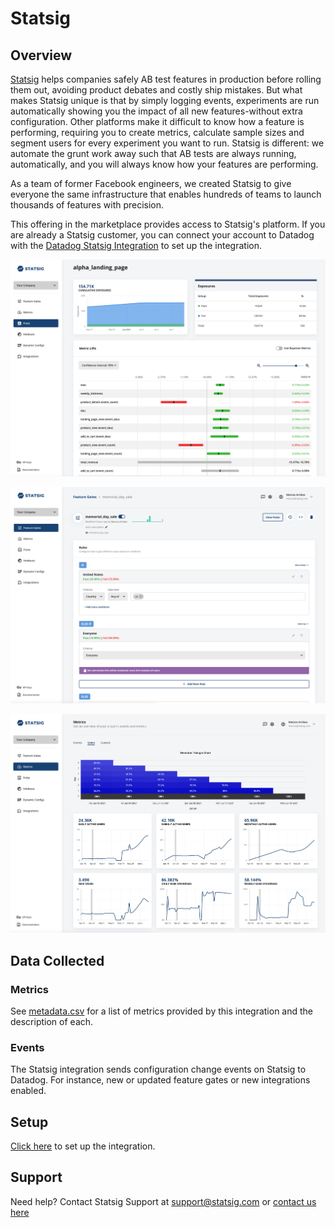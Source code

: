 # Statsig

## Overview

[Statsig](https://www.statsig.com) helps companies safely AB test features in production before rolling them out, avoiding product debates and costly ship mistakes. But what makes Statsig unique is that by simply logging events, experiments are run automatically showing you the impact of all new features-without extra configuration. Other platforms make it difficult to know how a feature is performing, requiring you to create metrics, calculate sample sizes and segment users for every experiment you want to run. Statsig is different: we automate the grunt work away such that AB tests are always running, automatically, and you will always know how your features are performing.

As a team of former Facebook engineers, we created Statsig to give everyone the same infrastructure that enables hundreds of teams to launch thousands of features with precision.

This offering in the marketplace provides access to Statsig's platform. If you are already a Statsig customer, you can connect your account to Datadog with the [Datadog Statsig Integration](https://app.datadoghq.com/account/settings#integrations/statsig) to set up the integration.

![Statsig Pulse](images/statsig_pulse.png)

![Statsig Gates](images/statsig_gates.png)

![Statsig Metrics](images/statsig_metrics.png)

## Data Collected

### Metrics

See [metadata.csv](https://github.com/DataDog/marketplace/blob/master/statsig/metadata.csv) for a list of metrics provided by this integration and the description of each.

### Events

The Statsig integration sends configuration change events on Statsig to Datadog. For instance, new or updated feature gates or new integrations enabled.

## Setup

[Click here](https://app.datadoghq.com/account/settings#integrations/statsig) to set up the integration.

## Support

Need help? Contact Statsig Support at support@statsig.com or [contact us here](https://www.statsig.com/contact)
